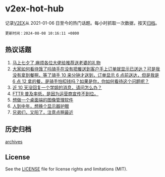 # v2ex-hot-hub

 记录[V2EX](https://www.v2ex.com/)从 2021-01-06 日至今的热门话题。每小时抓取一次数据，按天[归档](archives)。

`更新时间：2024-08-08 10:16:11 +0800`

## 热议话题

1. [马上七夕了,麻烦各位大佬给推荐送老婆的礼物](https://www.v2ex.com/t/1063151)
1. [大家如何看待饿了吗骑手在没有把餐送到客户手上订单就显示已送达？可是我没有拿到餐啊，等了骑手 10 来分钟才送到，订单显示 6 点前送达，但是我是 6 点 12 拿的餐，是骑手怕扣钱吗？如果是你，你如何看待这个问题呢？](https://www.v2ex.com/t/1063122)
1. [近 10 天没回复一个学姐的消息，请问怎么办？](https://www.v2ex.com/t/1063156)
1. [FTTR 普及率低，是因为运营商宣传不到位。](https://www.v2ex.com/t/1063282)
1. [想做一个桌面端的图像管理软件](https://www.v2ex.com/t/1063141)
1. [人到中年，想换个显示器护眼](https://www.v2ex.com/t/1063167)
1. [兄弟们，又阳了，注意点啊最近](https://www.v2ex.com/t/1063161)

## 历史归档

[archives](archives)

## License

See the [LICENSE](LICENSE) file for license rights and limitations (MIT).
